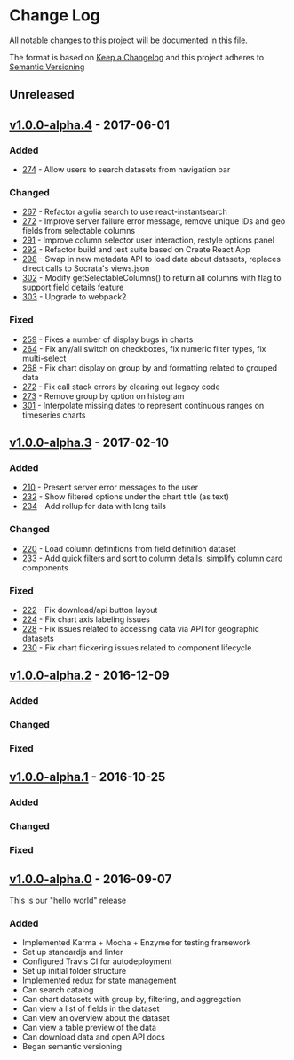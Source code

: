 # Change Log
All notable changes to this project will be documented in this file.

The format is based on [Keep a Changelog](http://keepachangelog.com/)
and this project adheres to [Semantic Versioning](http://semver.org/)

## Unreleased

## [v1.0.0-alpha.4](https://github.com/DataSF/open-data-explorer/compare/v1.0.0-alpha.3...v1.0.0-alpha.4) - 2017-06-01

### Added
- [274](https://github.com/DataSF/open-data-explorer/pull/274) - Allow users to search datasets from navigation bar

### Changed
- [267](https://github.com/DataSF/open-data-explorer/pull/267) - Refactor algolia search to use react-instantsearch
- [272](https://github.com/DataSF/open-data-explorer/pull/272) - Improve server failure error message, remove unique IDs and geo fields from selectable columns
- [291](https://github.com/DataSF/open-data-explorer/pull/291) - Improve column selector user interaction, restyle options panel
- [292](https://github.com/DataSF/open-data-explorer/pull/292) - Refactor build and test suite based on Create React App
- [298](https://github.com/DataSF/open-data-explorer/pull/298) - Swap in new metadata API to load data about datasets, replaces direct calls to Socrata's views.json
- [302](https://github.com/DataSF/open-data-explorer/pull/302) - Modify getSelectableColumns() to return all columns with flag to support field details feature
- [303](https://github.com/DataSF/open-data-explorer/pull/303) - Upgrade to webpack2

### Fixed
- [259](https://github.com/DataSF/open-data-explorer/pull/259) - Fixes a number of display bugs in charts
- [264](https://github.com/DataSF/open-data-explorer/pull/264) - Fix any/all switch on checkboxes, fix numeric filter types, fix multi-select
- [268](https://github.com/DataSF/open-data-explorer/pull/268) - Fix chart display on group by and formatting related to grouped data
- [272](https://github.com/DataSF/open-data-explorer/pull/272) - Fix call stack errors by clearing out legacy code
- [273](https://github.com/DataSF/open-data-explorer/pull/273) - Remove group by option on histogram
- [301](https://github.com/DataSF/open-data-explorer/pull/301) - Interpolate missing dates to represent continuous ranges on timeseries charts

## [v1.0.0-alpha.3](https://github.com/DataSF/open-data-explorer/compare/v1.0.0-alpha.2...v1.0.0-alpha.3) - 2017-02-10

### Added
- [210](https://github.com/DataSF/open-data-explorer/pull/210) - Present server error messages to the user
- [232](https://github.com/DataSF/open-data-explorer/pull/232) - Show filtered options under the chart title (as text)
- [234](https://github.com/DataSF/open-data-explorer/pull/234) - Add rollup for data with long tails

### Changed
- [220](https://github.com/DataSF/open-data-explorer/pull/220) - Load column definitions from field definition dataset
- [233](https://github.com/DataSF/open-data-explorer/pull/233) - Add quick filters and sort to column details, simplify column card components

### Fixed
- [222](https://github.com/DataSF/open-data-explorer/pull/222) - Fix download/api button layout
- [224](https://github.com/DataSF/open-data-explorer/pull/224) - Fix chart axis labeling issues
- [228](https://github.com/DataSF/open-data-explorer/pull/228) - Fix issues related to accessing data via API for geographic datasets
- [230](https://github.com/DataSF/open-data-explorer/pull/230) - Fix chart flickering issues related to component lifecycle

## [v1.0.0-alpha.2](https://github.com/DataSF/open-data-explorer/compare/v1.0.0-alpha.1...v1.0.0-alpha.2) - 2016-12-09

### Added

### Changed

### Fixed

## [v1.0.0-alpha.1](https://github.com/DataSF/open-data-explorer/compare/v1.0.0-alpha.0...v1.0.0-alpha.1) - 2016-10-25

### Added

### Changed

### Fixed

## [v1.0.0-alpha.0](https://github.com/DataSF/open-data-explorer/compare/init...v1.0.0-alpha.0) - 2016-09-07

This is our "hello world" release

### Added

- Implemented Karma + Mocha + Enzyme for testing framework
- Set up standardjs and linter
- Configured Travis CI for autodeployment
- Set up initial folder structure
- Implemented redux for state management
- Can search catalog
- Can chart datasets with group by, filtering, and aggregation
- Can view a list of fields in the dataset
- Can view an overview about the dataset
- Can view a table preview of the data
- Can download data and open API docs
- Began semantic versioning



